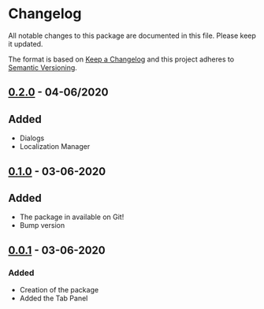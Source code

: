 # Changelog
All notable changes to this package are documented in this file. Please keep it updated.

The format is based on [Keep a Changelog](https://keepachangelog.com/en/1.0.0/) and this project adheres to [Semantic Versioning](https://semver.org/spec/v2.0.0.html).

## [0.2.0] - 04-06/2020
## Added
- Dialogs
- Localization Manager

## [0.1.0] - 03-06-2020
## Added
- The package in available on Git!
- Bump version

## [0.0.1] - 03-06-2020
### Added
- Creation of the package
- Added the Tab Panel

[0.2.0]: https://github.com/Aye1/Unisloth-Tools/compare/v0.1.0...v0.2.0
[0.1.0]: https://github.com/Aye1/Unisloth-Tools/compare/v0.0.1...v0.1.0
[0.0.1]: https://github.com/Aye1/Unisloth-Tools/releases/tag/v0.0.1
